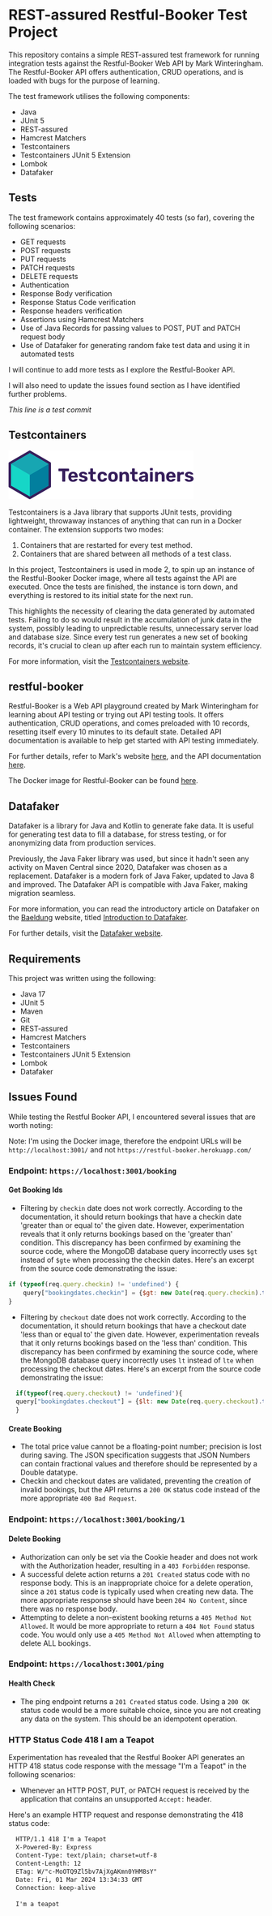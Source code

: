 # REST-assured Restful-Booker Test Project

This repository contains a simple REST-assured test framework for running integration tests against the Restful-Booker Web API 
by Mark Winteringham. The Restful-Booker API offers authentication, CRUD operations, and is loaded with bugs for the purpose of learning.

The test framework utilises the following components:

- Java
- JUnit 5
- REST-assured
- Hamcrest Matchers
- Testcontainers
- Testcontainers JUnit 5 Extension
- Lombok
- Datafaker

## Tests

The test framework contains approximately 40 tests (so far), covering the following scenarios:

- GET requests
- POST requests
- PUT requests
- PATCH requests
- DELETE requests
- Authentication
- Response Body verification
- Response Status Code verification
- Response headers verification
- Assertions using Hamcrest Matchers
- Use of Java Records for passing values to POST, PUT and PATCH request body
- Use of Datafaker for generating random fake test data and using it in automated tests

I will continue to add more tests as I explore the Restful-Booker API.  

I will also need to update the issues found section as I have identified further problems.

_This line is a test commit_

## Testcontainers

![Testcontainers Logo](/assets/images/testcontainers-logo.svg)

Testcontainers is a Java library that supports JUnit tests, providing lightweight, throwaway instances of anything that 
can run in a Docker container. The extension supports two modes:

1. Containers that are restarted for every test method.
2. Containers that are shared between all methods of a test class.

In this project, Testcontainers is used in mode 2, to spin up an instance of the Restful-Booker Docker image, where all
tests against the API are executed. Once the tests are finished, the instance is torn down, and everything is restored
to its initial state for the next run. 

This highlights the necessity of clearing the data generated by automated tests. Failing to do so would result in the 
accumulation of junk data in the system, possibly leading to unpredictable results, unnecessary server load and database
size. Since every test run generates a new set of booking records, it's crucial to clean up after each run to maintain 
system efficiency.

For more information, visit the [Testcontainers website](https://testcontainers.com).

## restful-booker

Restful-Booker is a Web API playground created by Mark Winteringham for learning about API testing or trying out API 
testing tools. It offers authentication, CRUD operations, and comes preloaded with 10 records, resetting itself every 
10 minutes to its default state. Detailed API documentation is available to help get started with API testing immediately.

For further details, refer to Mark's website [here](https://restful-booker.herokuapp.com), and the API documentation
[here](https://restful-booker.herokuapp.com/apidoc/index.html).

The Docker image for Restful-Booker can be found [here](https://github.com/mwinteringham/restful-booker).

## Datafaker

Datafaker is a library for Java and Kotlin to generate fake data. It is useful for generating test data to fill a database, 
for stress testing, or for anonymizing data from production services.

Previously, the Java Faker library was used, but since it hadn't seen any activity on Maven Central since 2020, Datafaker 
was chosen as a replacement. Datafaker is a modern fork of Java Faker, updated to Java 8 and improved. The Datafaker API 
is compatible with Java Faker, making migration seamless.

For more information, you can read the introductory article on Datafaker on the [Baeldung](https://www.baeldung.com) 
website, titled [Introduction to Datafaker](https://www.baeldung.com/java-datafaker).

For further details, visit the [Datafaker website](https://www.datafaker.net).

## Requirements

This project was written using the following:

- Java 17
- JUnit 5
- Maven
- Git
- REST-assured
- Hamcrest Matchers
- Testcontainers
- Testcontainers JUnit 5 Extension
- Lombok
- Datafaker


## Issues Found

While testing the Restful Booker API, I encountered several issues that are worth noting:

Note: I'm using the Docker image, therefore the endpoint URLs will be `http://localhost:3001/` and not `https://restful-booker.herokuapp.com/`

### Endpoint: `https://localhost:3001/booking`

#### Get Booking Ids

- Filtering by `checkin` date does not work correctly. According to the documentation, it should return bookings that have a checkin date 'greater than or equal to' the given date. However, experimentation reveals that it only returns bookings based on the 'greater than' condition.
  This discrepancy has been confirmed by examining the source code, where the MongoDB database query incorrectly uses `$gt` instead of `$gte` when processing the checkin dates. Here's an excerpt from the source code demonstrating the issue:

```javascript
if (typeof(req.query.checkin) != 'undefined') {
    query["bookingdates.checkin"] = {$gt: new Date(req.query.checkin).toISOString()}
}
```

- Filtering by `checkout` date does not work correctly. According to the documentation, it should return bookings that have a checkout date 'less than or equal to' the given date. However, experimentation reveals that it only returns bookings based on the 'less than' condition.
  This discrepancy has been confirmed by examining the source code, where the MongoDB database query incorrectly uses `lt` instead of `lte` when processing the checkout dates. Here's an excerpt from the source code demonstrating the issue:

```javascript
  if(typeof(req.query.checkout) != 'undefined'){
  query["bookingdates.checkout"] = {$lt: new Date(req.query.checkout).toISOString()}
  }
```

#### Create Booking
- The total price value cannot be a floating-point number; precision is lost during saving. The JSON specification suggests that JSON Numbers can contain fractional values and therefore should be represented by a Double datatype. 
- Checkin and checkout dates are validated, preventing the creation of invalid bookings, but the API returns a `200 OK` status code instead of the more appropriate `400 Bad Request`.

### Endpoint: `https://localhost:3001/booking/1`

#### Delete Booking
- Authorization can only be set via the Cookie header and does not work with the Authorization header, resulting in a `403 Forbidden` response.
- A successful delete action returns a `201 Created` status code with no response body. This is an inappropriate choice for a delete operation, since a `201` status code  is typically used when creating new data. The more appropriate response should have been `204 No Content`, since there was no response body.  
- Attempting to delete a non-existent booking returns a `405 Method Not Allowed`. It would be more appropriate to return a `404 Not Found` status code. You would only use a `405 Method Not Allowed` when attempting to delete ALL bookings.

### Endpoint: `https://localhost:3001/ping`

#### Health Check
- The ping endpoint returns a `201 Created` status code. Using a `200 OK` status code would be a more suitable choice, since you are not creating any data on the system. This should be an idempotent operation. 

### HTTP Status Code 418 I am a Teapot
Experimentation has revealed that the Restful Booker API generates an HTTP 418 status code response with the message "I'm a Teapot" in the following scenarios:

- Whenever an HTTP POST, PUT, or PATCH request is received by the application that contains an unsupported `Accept:` header.

Here's an example HTTP request and response demonstrating the 418 status code:
```http request
  HTTP/1.1 418 I'm a Teapot
  X-Powered-By: Express
  Content-Type: text/plain; charset=utf-8
  Content-Length: 12
  ETag: W/"c-MoOTQ9Zl5bv7AjXgAKmn0YHM8sY"
  Date: Fri, 01 Mar 2024 13:34:33 GMT
  Connection: keep-alive

  I'm a teapot
```

